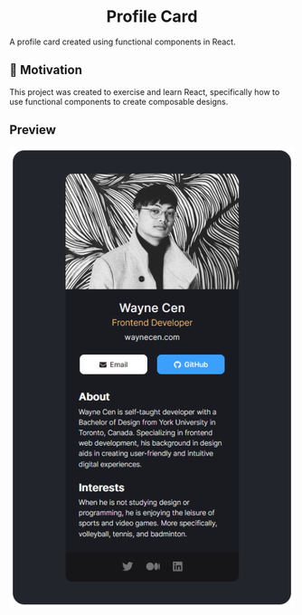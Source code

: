 # <div align="center"><center>Profile Card</div>

A profile card created using functional components in React.
  
## 🏃 Motivation
This project was created to exercise and learn React, specifically how to use functional components to create composable designs.
  
Preview
---
![preview of profile card](preview.png)
